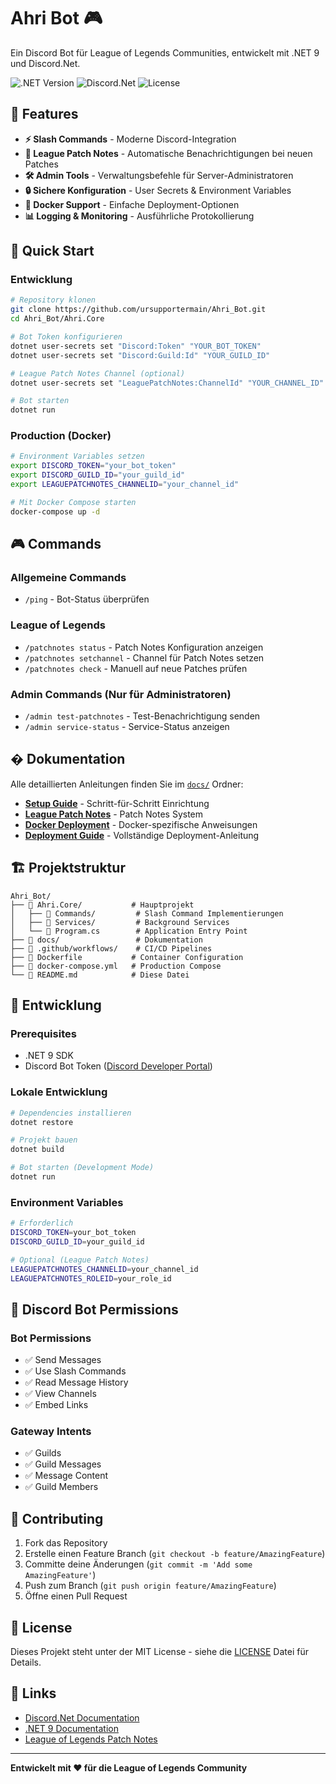 # Ahri Bot 🎮

Ein Discord Bot für League of Legends Communities, entwickelt mit .NET 9 und Discord.Net.

![.NET Version](https://img.shields.io/badge/.NET-9.0-blue)
![Discord.Net](https://img.shields.io/badge/Discord.Net-3.18.0-7289da)
![License](https://img.shields.io/badge/license-MIT-green)

## 🌟 Features

- **⚡ Slash Commands** - Moderne Discord-Integration
- **📰 League Patch Notes** - Automatische Benachrichtigungen bei neuen Patches
- **🛠️ Admin Tools** - Verwaltungsbefehle für Server-Administratoren
- **🔒 Sichere Konfiguration** - User Secrets & Environment Variables
- **🐳 Docker Support** - Einfache Deployment-Optionen
- **📊 Logging & Monitoring** - Ausführliche Protokollierung

## 🚀 Quick Start

### Entwicklung
```bash
# Repository klonen
git clone https://github.com/ursupportermain/Ahri_Bot.git
cd Ahri_Bot/Ahri.Core

# Bot Token konfigurieren
dotnet user-secrets set "Discord:Token" "YOUR_BOT_TOKEN"
dotnet user-secrets set "Discord:Guild:Id" "YOUR_GUILD_ID"

# League Patch Notes Channel (optional)
dotnet user-secrets set "LeaguePatchNotes:ChannelId" "YOUR_CHANNEL_ID"

# Bot starten
dotnet run
```

### Production (Docker)
```bash
# Environment Variables setzen
export DISCORD_TOKEN="your_bot_token"
export DISCORD_GUILD_ID="your_guild_id"
export LEAGUEPATCHNOTES_CHANNELID="your_channel_id"

# Mit Docker Compose starten
docker-compose up -d
```

## 🎮 Commands

### Allgemeine Commands
- `/ping` - Bot-Status überprüfen

### League of Legends
- `/patchnotes status` - Patch Notes Konfiguration anzeigen
- `/patchnotes setchannel` - Channel für Patch Notes setzen
- `/patchnotes check` - Manuell auf neue Patches prüfen

### Admin Commands (Nur für Administratoren)
- `/admin test-patchnotes` - Test-Benachrichtigung senden
- `/admin service-status` - Service-Status anzeigen

## � Dokumentation

Alle detaillierten Anleitungen finden Sie im [`docs/`](docs/) Ordner:

- **[Setup Guide](docs/SETUP_GUIDE.md)** - Schritt-für-Schritt Einrichtung
- **[League Patch Notes](docs/LEAGUE_PATCH_NOTES.md)** - Patch Notes System
- **[Docker Deployment](docs/DOCKER.md)** - Docker-spezifische Anweisungen
- **[Deployment Guide](docs/DEPLOYMENT.md)** - Vollständige Deployment-Anleitung

## 🏗️ Projektstruktur

```
Ahri_Bot/
├── 📁 Ahri.Core/           # Hauptprojekt
│   ├── 📁 Commands/         # Slash Command Implementierungen
│   ├── 📁 Services/         # Background Services
│   └── 📄 Program.cs        # Application Entry Point
├── 📁 docs/                 # Dokumentation
├── 📁 .github/workflows/    # CI/CD Pipelines
├── 🐳 Dockerfile           # Container Configuration
├── 🐳 docker-compose.yml   # Production Compose
└── 📄 README.md            # Diese Datei
```

## 🔧 Entwicklung

### Prerequisites
- .NET 9 SDK
- Discord Bot Token ([Discord Developer Portal](https://discord.com/developers/applications))

### Lokale Entwicklung
```bash
# Dependencies installieren
dotnet restore

# Projekt bauen
dotnet build

# Bot starten (Development Mode)
dotnet run
```

### Environment Variables
```bash
# Erforderlich
DISCORD_TOKEN=your_bot_token
DISCORD_GUILD_ID=your_guild_id

# Optional (League Patch Notes)
LEAGUEPATCHNOTES_CHANNELID=your_channel_id
LEAGUEPATCHNOTES_ROLEID=your_role_id
```

## 📜 Discord Bot Permissions

### Bot Permissions
- ✅ Send Messages
- ✅ Use Slash Commands  
- ✅ Read Message History
- ✅ View Channels
- ✅ Embed Links

### Gateway Intents
- ✅ Guilds
- ✅ Guild Messages
- ✅ Message Content
- ✅ Guild Members

## 🤝 Contributing

1. Fork das Repository
2. Erstelle einen Feature Branch (`git checkout -b feature/AmazingFeature`)
3. Committe deine Änderungen (`git commit -m 'Add some AmazingFeature'`)
4. Push zum Branch (`git push origin feature/AmazingFeature`)
5. Öffne einen Pull Request

## 📄 License

Dieses Projekt steht unter der MIT License - siehe die [LICENSE](LICENSE) Datei für Details.

## 🔗 Links

- [Discord.Net Documentation](https://docs.discordnet.dev/)
- [.NET 9 Documentation](https://docs.microsoft.com/en-us/dotnet/)
- [League of Legends Patch Notes](https://www.leagueoflegends.com/de-de/news/tags/patch-notes/)

---

**Entwickelt mit ❤️ für die League of Legends Community**

